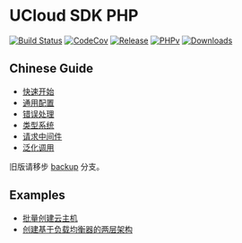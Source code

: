 # UCloud SDK PHP

[![Build Status](https://github.com/ucloud/ucloud-sdk-php/workflows/build/badge.svg)](https://github.com/ucloud/ucloud-sdk-php/actions)
[![CodeCov](https://codecov.io/gh/ucloud/ucloud-sdk-php/branch/master/graph/badge.svg)](https://codecov.io/gh/ucloud/ucloud-sdk-php)
[![Release](https://img.shields.io/github/release/ucloud/ucloud-sdk-php.svg)](https://github.com/ucloud/ucloud-sdk-php/releases)
[![PHPv](https://img.shields.io/packagist/php-v/ucloud/ucloud.svg)](http://www.php.net)
[![Downloads](https://img.shields.io/packagist/dt/ucloud/ucloud.svg)](https://packagist.org/packages/ucloud/ucloud)

## Chinese Guide

* [快速开始](docs/quickstart.md)
* [通用配置](docs/configure.md)
* [错误处理](docs/error.md)
* [类型系统](docs/typesystem.md)
* [请求中间件](docs/middleware.md)
* [泛化调用](docs/generic.md)

旧版请移步 [backup](https://github.com/ucloud/ucloud-sdk-php/tree/backup) 分支。

## Examples

- [批量创建云主机](examples/uhost)
- [创建基于负载均衡器的两层架构](examples/two-tier)
